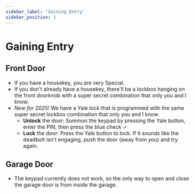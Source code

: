 ```yaml
---
sidebar_label: 'Gaining Entry'
sidebar_position: 1
---
```


# Gaining Entry

## Front Door
- If you have a housekey, you are very Special.
- If you don't already have a housekey, there'll be a lockbox hanging on the front doorknob with a super secret combination that only you and I know.
- *New for 2025!* We have a Yale lock that is programmed with the same super secret lockbox combination that only you and I know.
    - **Unlock** the door: Summon the keypad by pressing the Yale button, enter the PIN, then press the blue check ✓
    - **Lock** the door: Press the Yale button to lock. If it sounds like the deadbolt isn't engaging, *push* the door (away from you) and try again.

## Garage Door
- The keypad currently does not work, so the only way to open and close the garage door is from inside the garage.
